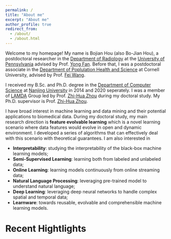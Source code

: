 ```yaml
---
permalink: /
title: "About me"
excerpt: "About me"
author_profile: true
redirect_from: 
  - /about/
  - /about.html
---
```


Welcome to my homepage! My name is Bojian Hou (also Bo-Jian Hou), a postdoctoral researcher  in the [Department of Radiology](https://www.pennmedicine.org/departments-and-centers/department-of-radiology) at the [University of Pennsylvania](https://www.upenn.edu/) advised by Prof. [Yong Fan](https://www.med.upenn.edu/cbica/abili/yfan.html). Before that, I was a postdoctoral associate in the [Department of Poplulation Health and Science](https://phs.weill.cornell.edu/) at Cornell University, advised by Prof. [Fei Wang](https://wcm-wanglab.github.io/). 

I received my B.Sc. and Ph.D. degree in the [Department of Computer Science](https://cs.nju.edu.cn/) at [Nanjing University](https://www.nju.edu.cn/) in 2014 and 2020 seperately. I was a member of [LAMDA](http://www.lamda.nju.edu.cn/MainPage.ashx) Group led by Prof. [Zhi-Hua Zhou](https://cs.nju.edu.cn/zhouzh/) during my doctoral study. My Ph.D. supervisor is Prof. [Zhi-Hua Zhou](https://cs.nju.edu.cn/zhouzh/).

I have broad interest in machine learning and data mining and their potential applications to biomedical data. During my doctoral study, my main research direction is **feature evolvable learning** which is a novel learning scenario where data features would evolve in open and dynamic environment. I developed a series of algorithms that can effectively deal with this scenario with theoretical guarantees. I am also interested in
- **Interpretability**: studying the interpretability of the black-box machine learning models;
- **Semi-Supervised Learning**: learning both from labeled and unlabeled data;
- **Online Learning**: learning models continuously from online streaming data;
- **Natural Language Processing**: leveraging pre-trained model to understand natural language;
- **Deep Learning**: leveraging deep neural networks to handle complex spatial and temporal data;
- **Learnware**: towards reusable, evolvable and comprehensible machine learning models.

Recent Hightlights
=====

